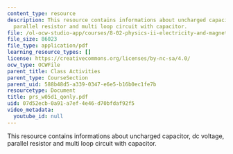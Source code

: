```yaml
---
content_type: resource
description: This resource contains informations about uncharged capacitor, dc voltage,
  parallel resistor and multi loop circuit with capacitor.
file: /ol-ocw-studio-app/courses/8-02-physics-ii-electricity-and-magnetism-spring-2007/07d52ecb0a91a7ef4e46d70bfdaf92f5_prs_w05d1_qonly.pdf
file_size: 86023
file_type: application/pdf
learning_resource_types: []
license: https://creativecommons.org/licenses/by-nc-sa/4.0/
ocw_type: OCWFile
parent_title: Class Activities
parent_type: CourseSection
parent_uid: 588b48d5-a339-0347-e6e5-b16b0ec1fe7b
resourcetype: Document
title: prs_w05d1_qonly.pdf
uid: 07d52ecb-0a91-a7ef-4e46-d70bfdaf92f5
video_metadata:
  youtube_id: null
---
```

This resource contains informations about uncharged capacitor, dc voltage, parallel resistor and multi loop circuit with capacitor.